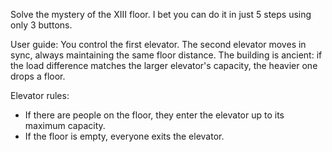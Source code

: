 Solve the mystery of the XIII floor.
I bet you can do it in just 5 steps using only 3 buttons.

User guide:
You control the first elevator. The second elevator moves in sync, always maintaining the same floor distance.
The building is ancient: if the load difference matches the larger elevator's capacity, the heavier one drops a floor.

Elevator rules:
* If there are people on the floor, they enter the elevator up to its maximum capacity.
* If the floor is empty, everyone exits the elevator.

